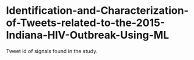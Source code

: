 # Identification-and-Characterization-of-Tweets-related-to-the-2015-Indiana-HIV-Outbreak-Using-ML
Tweet id of signals found in the study.
